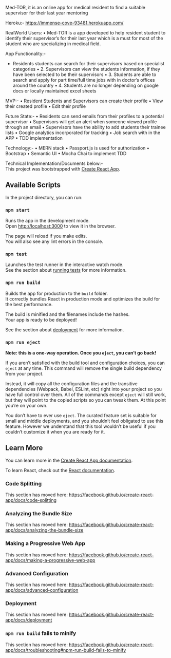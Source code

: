 Med-TOR, it is an online app for medical resident to find a suitable supervisor for their last year mentoring

Heroku:- https://immense-cove-93481.herokuapp.com/

RealWorld Users:
•	Med-TOR is a app developed to help resident student to identify their supervisor’s for their last year which is a must for most of the student who are specializing in medical field.


App Functionality:- 
* Residents students can search for their supervisors based on specialist categories 
•	2. Supervisors can view the students information, if they have been selected to be their supervisors 
•	3. Students are able to search and apply for part time/full time jobs with in doctor’s offices around the country 
•	4. Students are no longer depending on google docs or locally maintained excel sheets 

MVP:- 
•	Resident Students and Supervisors can create their profile
•	View their created profile 
•	Edit their profile 

Future State:- 
•	Residents can send emails from their profiles to a potential supervisor
•	Supervisors will get an alert when someone viewed profile through an email 
•	Supervisors have the ability to add students their trainee lists 
•	Google analytics incorporated for tracking 
•	Job search with in the APP 
•	TDD implementation 

Technology:- 
•	MERN stack 
•	Passport.js is used for authorization 
•	Bootstrap 
•	Semantic UI
•	Mocha Chai to implement TDD



Technical Implementation/Documents below:-  
This project was bootstrapped with [Create React App](https://github.com/facebook/create-react-app).

## Available Scripts

In the project directory, you can run:

### `npm start`

Runs the app in the development mode.<br>
Open [http://localhost:3000](http://localhost:3000) to view it in the browser.

The page will reload if you make edits.<br>
You will also see any lint errors in the console.

### `npm test`

Launches the test runner in the interactive watch mode.<br>
See the section about [running tests](https://facebook.github.io/create-react-app/docs/running-tests) for more information.

### `npm run build`

Builds the app for production to the `build` folder.<br>
It correctly bundles React in production mode and optimizes the build for the best performance.

The build is minified and the filenames include the hashes.<br>
Your app is ready to be deployed!

See the section about [deployment](https://facebook.github.io/create-react-app/docs/deployment) for more information.

### `npm run eject`

**Note: this is a one-way operation. Once you `eject`, you can’t go back!**

If you aren’t satisfied with the build tool and configuration choices, you can `eject` at any time. This command will remove the single build dependency from your project.

Instead, it will copy all the configuration files and the transitive dependencies (Webpack, Babel, ESLint, etc) right into your project so you have full control over them. All of the commands except `eject` will still work, but they will point to the copied scripts so you can tweak them. At this point you’re on your own.

You don’t have to ever use `eject`. The curated feature set is suitable for small and middle deployments, and you shouldn’t feel obligated to use this feature. However we understand that this tool wouldn’t be useful if you couldn’t customize it when you are ready for it.

## Learn More

You can learn more in the [Create React App documentation](https://facebook.github.io/create-react-app/docs/getting-started).

To learn React, check out the [React documentation](https://reactjs.org/).

### Code Splitting

This section has moved here: https://facebook.github.io/create-react-app/docs/code-splitting

### Analyzing the Bundle Size

This section has moved here: https://facebook.github.io/create-react-app/docs/analyzing-the-bundle-size

### Making a Progressive Web App

This section has moved here: https://facebook.github.io/create-react-app/docs/making-a-progressive-web-app

### Advanced Configuration

This section has moved here: https://facebook.github.io/create-react-app/docs/advanced-configuration

### Deployment

This section has moved here: https://facebook.github.io/create-react-app/docs/deployment

### `npm run build` fails to minify

This section has moved here: https://facebook.github.io/create-react-app/docs/troubleshooting#npm-run-build-fails-to-minify
